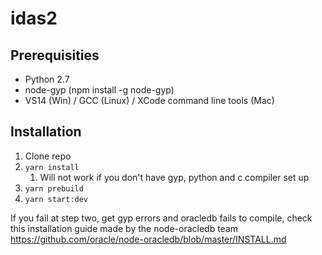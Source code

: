 # idas2
## Prerequisities
- Python 2.7
- node-gyp (npm install -g node-gyp)
- VS14 (Win) / GCC (Linux) / XCode command line tools (Mac)

## Installation
1. Clone repo
1. `yarn install`
   1. Will not work if you don't have gyp, python and c compiler set up
1. `yarn prebuild`
1. `yarn start:dev`

If you fail at step two, get gyp errors and oracledb fails to compile,
check this installation guide made by the node-oracledb team https://github.com/oracle/node-oracledb/blob/master/INSTALL.md
